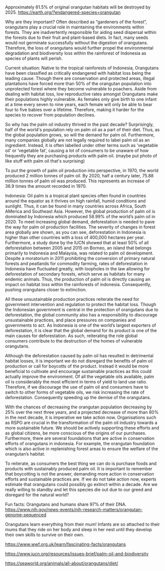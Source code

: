 
Approximately 61.5% of original orangutan habitats will be destroyed by 2025.
https://earth.org/?endangered-species=orangutan

Why are they important?
Often described as “gardeners of the forest”, orangutans play a crucial role in maintaining the environments within forests. They are inadvertently responsible for aiding seed dispersal within the forests due to their fruit and plant-based diets. In fact, many seeds would not germinate successfully without the digestion of orangutans. Therefore, the loss of orangutans would further propel the environmental degradation and biodiversity loss within the rainforest of Indonesia as species of plants will perish. 

Current situation:
Native to the tropical rainforests of Indonesia, Orangutans have been classified as critically endangered with habitat loss being the leading cause. Though there are conservation and protected areas, illegal plantations have forced more than 50% of the orangutan population into unprotected forest where they become vulnerable to poachers. Aside from dealing with habitat loss, low reproductive rates amongst Orangutans make their populations highly vulnerable. As females only give birth to one infant at a time every seven to nine years, each female will only be able to bear four to five babies over a lifetime. Therefore, making it harder for the species to recover from population declines. 


So why has the palm oil industry thrived in the past decade?
Surprisingly, half of the world's population rely on palm oil as a part of their diet. Thus, as the global population grows, so will the demand for palm oil. Furthermore, many companies globally are not legally required to label palm oil as an ingredient. Instead, it is often labelled under other terms such as ‘vegetable oil’ or ‘vegetable fat’, causing a lot of consumers to be unaware of how frequently they are purchasing products with palm oil. (maybe put photo of like stuff with palm oil that's surprising)

To put the growth of palm oil production into perspective, in 1970, the world produced 2 million tonnes of palm oil. By 2020, half a century later, 75.88 million tonnes of palm oil was produced. This represents an increase of 36.9 times the amount recorded in 1970. 

Indonesia:
Oil palm is a tropical plant species often found in countries around the equator as it thrives on high rainfall, humid conditions and sunlight. Thus, it can be found in many countries across Africa, South AMerica and Southeast Asia. However, the global production of palm oil is dominated by Indonesia which produced 58.99% of the world’s palm oil in 2020. 
To meet increasing global demand, deforestation is needed to pave the way for palm oil production facilities. The severity of changes in forest area globally are shown, as you can see, deforestation in Indonesia is higher than other countries with a loss of 400,000 hectares per year. Furthermore, a study done by the IUCN showed that at least 50% of all deforestation between 2005 and 2015 on Borneo, an island that belongs primarily to Indonesia and Malaysia, was related to palm oil development. Despite a moratorium in 2011 prohibiting the conversion of primary natural forests and peatlands for commodity farming, rates of deforestation in Indonesia have fluctuated greatly, with loopholes in the law allowing for deforestation of secondary forests, which serve as habitats for many endemic animals.
Thus, the production of palm oil is directly causing an impact on habitat loss within the rainforests of indonesia. Consequently, pushing orangutans closer to extinction. 

All these unsustainable production practices reiterate the need for government intervention and regulation to protect the habitat loss. Though the Indonesian government is central in the protection of orangutans due to deforestation, the global community also has a responsibility to discourage unsustainable practices, and place pressures on companies and governments to act.  As Indonesia is one of the world’s largest exporters of deforestation, it is clear that the global demand for its product is one of the main causes for deforestation. As such, reiterating the role global consumers contribute to the destruction of the homes of vulnerable orangutans. 

Although the deforestation caused by palm oil has resulted in detrimental habitat losses, it is important we do not disregard the benefits of palm oil production or call for boycotts of the product. Instead it would be more beneficial to cultivate and encourage sustainable practices as this could actually improve the environment. Of all the vegetable oils available, palm oil is considerably the most efficient in terms of yield to land use ratio. Therefore, if we discourage the use of palm oil and consumers have to switch to other forms of vegetable oils, we risk increasing the rate of deforestation. Consequently speeding up the demise of the orangutans. 

WIth the chances of decreasing the orangutan population decreasing by 25% over the next three years, and a projected decrease of more than 80% in the next decade, it is imperative we take action now. Organisations such as RSPO are crucial in the transformation of the palm oil industry towards a more sustainable future. We should be actively supporting these efforts and as global citizens, be more conscious of the origins of our purchases. Furthermore, there are several foundations that are active in conservation efforts of orangutans in indonesia. For example, the orangutan foundation which is also active in replenishing forest areas to ensure the welfare of the orangutan’s habitat. 

To reiterate, as consumers the best thing we can do is purchase foods and products with sustainably produced palm oil. It is important to remember that boycotting is not the answer, demanding more action in conservation efforts and sustainable practices are. If we do not take action now, experts estimate that orangutans could possibly go extinct within a decade. Are we really willing to standby and let this species die out due to our greed and disregard for the natural world?






Fun facts:
Orangutans and humans share 97% of their DNA.
https://www.nih.gov/news-events/nih-research-matters/orangutan-genome-sequenced


Orangutans learn everything from their mum! Infants are so attached to their mums that they ride on her body and sleep in her nest until they develop their own skills to survive on their own. 


https://www.wwf.org.uk/learn/fascinating-facts/orangutans









https://www.iucn.org/resources/issues-brief/palm-oil-and-biodiversity






https://seaworld.org/animals/all-about/orangutans/diet/



